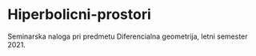 # Hiperbolicni-prostori
Seminarska naloga pri predmetu Diferencialna geometrija, letni semester 2021.
